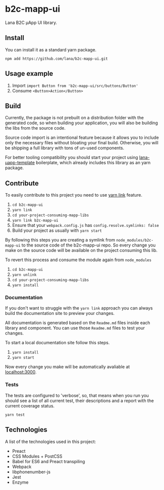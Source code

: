 # b2c-mapp-ui
Lana B2C µApp UI library.

## Install
You can install it as a standard yarn package.

`npm add https://github.com/lana/b2c-mapp-ui.git`

## Usage example

1. Import `import Button from 'b2c-mapp-ui/src/buttons/Button'`
2. Consume `<Button>Action</Button>`

## Build
Currently, the package is not prebuilt on a distribution folder with the generated code, so when building your application, you will also be building the libs from the source code.

Source code import is an intentional feature because it allows you to include only the necessary files without bloating your final build. Otherwise, you will be shipping a full library with tons of un-used components.

For better tooling compatibility you should start your project using [lana-µapp-template](https://github.com/cabify/lana-mapp-template) boilerplate, which already includes this library as an yarn package.

## Contribute
To easily contribute to this project you need to use  [yarn link](https://yarnpkg.com/lang/en/docs/cli/link/) feature.

1. `cd b2c-mapp-ui`
2. `yarn link`
3. `cd your-project-consuming-mapp-libs`
4. `yarn link b2c-mapp-ui`
5. Ensure that your `webpack.config.js` has `config.resolve.symlinks: false`
6. Build your project as usually with `yarn start`

By following this steps you are creating a symlink from `node_modules/b2c-mapp-ui` to the source code of the b2c-mapp-ui repo. So every change you make on the source code will be available on the project consuming this lib.

To revert this process and consume the module again from `node_modules`

1. `cd b2c-mapp-ui`
2. `yarn unlink`
3. `cd your-project-consuming-mapp-libs`
4. `yarn install`

### Documentation
If you don't want to struggle with the `yarn link` approach you can always build the documentation site to preview your changes.

All documentation is generated based on the `Readme.md` files inside each library and component. You can use those `Readme.md` files to test your changes.

To start a local documentation site follow this steps.

1. `yarn install`
2. `yarn start`

Now every change you make will be automatically avaliable at [localhost:3000](http://localhost:3000).

### Tests

The tests are configured to 'verbose', so, that means when you run you should see a list of all current test, their descriptions and a report with the current coverage status.

`yarn test`

## Technologies
A list of the technologies used in this project:
* Preact
* CSS Modules + PostCSS
* Babel for ES6 and Preact transpiling
* Webpack
* libphonenumber-js
* Jest
* Enzyme
